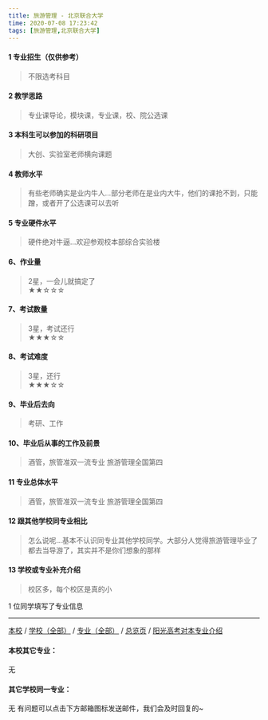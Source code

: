 ```yaml
---
title: 旅游管理 - 北京联合大学
time: 2020-07-08 17:23:42
tags: [旅游管理,北京联合大学]
---
```

#### 1 专业招生（仅供参考）  
> 不限选考科目 



#### 2 教学思路  
> 专业课导论，模块课，专业课，校、院公选课



#### 3 本科生可以参加的科研项目  
>  大创、实验室老师横向课题



#### 4 教师水平
> 有些老师确实是业内牛人...部分老师在是业内大牛，他们的课抢不到，只能蹭，或者开了公选课可以去听



#### 5 专业硬件水平
> 硬件绝对牛逼...欢迎参观校本部综合实验楼



#### 6、作业量
> 2星，一会儿就搞定了  
★★☆☆☆



#### 7、考试数量  
> 3星，考试还行   
★★★☆☆



#### 8、考试难度  
> 3星，还行   
★★★☆☆



#### 9、毕业后去向  
> 考研、工作



#### 10、毕业后从事的工作及前景  
> 酒管，旅管准双一流专业 旅游管理全国第四



#### 11 专业总体水平 
> 酒管，旅管准双一流专业 旅游管理全国第四



####  12 跟其他学校同专业相比 
> 怎么说呢...基本不认识同专业其他学校同学。大部分人觉得旅游管理毕业了都去当导游了，其实并不是你们想象的那样

#### 13 学校或专业补充介绍
> 校区多，每个校区是真的小

1 位同学填写了专业信息
***
[本校](https://univgo.github.io/2020/07/08/北京联合大学旅游学院) / [学校（全部）](https://univgo.github.io/2020/07/09/学校汇总页) / [专业（全部）](https://univgo.github.io/2020/07/09/专业汇总页) / [总览页](https://univgo.github.io/2020/07/09/总览) / [阳光高考对本专业介绍](http://admissions.bjut.edu.cn/academics/professional/102
)
#### 本校其它专业：
无
#### 其它学校同一专业：
无
有问题可以点击下方邮箱图标发送邮件，我们会及时回复的~